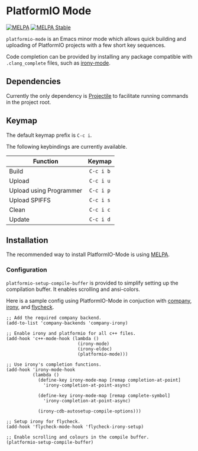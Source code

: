 # PlatformIO Mode
[![MELPA](https://melpa.org/packages/platformio-mode-badge.svg)](https://melpa.org/#/platformio-mode)
[![MELPA Stable](https://stable.melpa.org/packages/platformio-mode-badge.svg)](https://stable.melpa.org/#/platformio-mode)


`platformio-mode` is an Emacs minor mode which allows quick building and uploading of
PlatformIO projects with a few short key sequences.

Code completion can be provided by installing any package compatible with `.clang_complete` files,
such as [irony-mode](https://github.com/Sarcasm/irony-mode).


## Dependencies

Currently the only dependency is [Projectile](https://github.com/bbatsov/projectile)
to facilitate running commands in the project root.


## Keymap

The default keymap prefix is `C-c i`.

The following keybindings are currently available.

| Function                | Keymap    |
| --------                | :-------: |
| Build                   | `C-c i b` |
| Upload                  | `C-c i u` |
| Upload using Programmer | `C-c i p` |
| Upload SPIFFS           | `C-c i s` |
| Clean                   | `C-c i c` |
| Update                  | `C-c i d` |


## Installation

The recommended way to install PlatformIO-Mode is using [MELPA](https://melpa.org/).

### Configuration

`platformio-setup-compile-buffer` is provided to simplify setting up the compilation
buffer. It enables scrolling and ansi-colors.


Here is a sample config using PlatformIO-Mode in conjuction with [company](http://company-mode.github.io/), [irony](https://github.com/Sarcasm/irony-mode), and [flycheck](http://www.flycheck.org/).

```elisp
;; Add the required company backend.
(add-to-list 'company-backends 'company-irony)

;; Enable irony and platformio for all c++ files.
(add-hook 'c++-mode-hook (lambda ()
                           (irony-mode)
                           (irony-eldoc)
                           (platformio-mode)))

;; Use irony's completion functions.
(add-hook 'irony-mode-hook
          (lambda ()
            (define-key irony-mode-map [remap completion-at-point]
              'irony-completion-at-point-async)

            (define-key irony-mode-map [remap complete-symbol]
              'irony-completion-at-point-async)

            (irony-cdb-autosetup-compile-options)))
            
;; Setup irony for flycheck.
(add-hook 'flycheck-mode-hook 'flycheck-irony-setup)

;; Enable scrolling and colours in the compile buffer.
(platformio-setup-compile-buffer)
```






